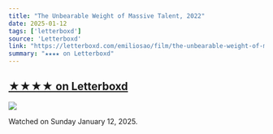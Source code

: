 ```yaml
---
title: "The Unbearable Weight of Massive Talent, 2022"
date: 2025-01-12
tags: ['letterboxd']
source: 'Letterboxd'
link: "https://letterboxd.com/emiliosao/film/the-unbearable-weight-of-massive-talent/"
summary: "★★★★ on Letterboxd"
---
```


## [★★★★ on Letterboxd](https://letterboxd.com/emiliosao/film/the-unbearable-weight-of-massive-talent/)

<p><img src="https://a.ltrbxd.com/resized/film-poster/5/7/4/3/8/5/574385-the-unbearable-weight-of-massive-talent-0-600-0-900-crop.jpg?v=2c49da09f3" /></p>
<p>Watched on Sunday January 12, 2025.</p>